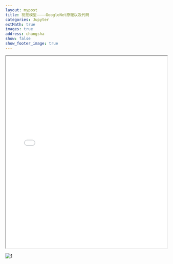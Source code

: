 ```yaml
---
layout: mypost
title: 视觉模型————GoogleNet原理以及代码
categories: Jupyter
extMath: true
images: true
address: changsha
show: false
show_footer_image: true
---
```

<iframe src="{{ site.baseurl }}/code/googlenet.html" width="100%" height="600px"></iframe>

![1](https://s2.loli.net/2025/01/18/hZzmJaRBQukPLC2.png)
